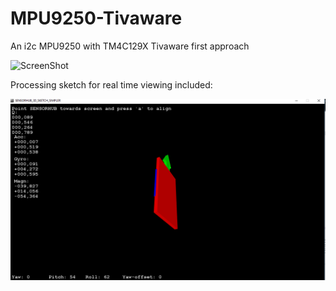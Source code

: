 # MPU9250-Tivaware
An i2c MPU9250 with TM4C129X Tivaware first approach

![ScreenShot](http://hobbycomponents.com/1844-large_default/mpu9250-9-axis-9dof-acc-gyro-compass-module.jpg)

Processing sketch for real time viewing included:

![ScreenShot](https://github.com/PAk-CatchFire/MPU9250-Tivaware/blob/master/MPU9250.PNG)
